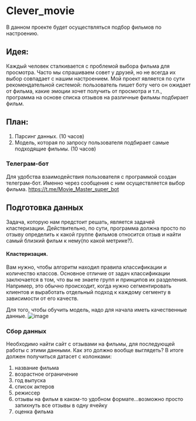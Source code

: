 # Clever_movie
В данном проекте будет осуществляться подбор фильмов по настроению.
## Идея:
Каждый человек сталкивается с проблемой выбора фильма для просмотра. Часто мы спрашиваем совет у друзей, но не всегда их выбор совпадает с нашим настроением. Мой проект является по сути рекомендательной системой: пользователь пишет боту чего он ожидает от фильма, какие эмоции хочет получить от просмотра и т.п., программа на основе списка отзывов на различные фильмы подбирает фильм.
## План:
1. Парсинг данных. (10 часов)
3. Модель, которая по запросу пользователя подбирает самые подходящие фильмы. (10 часов)
### Телеграм-бот
Для удобства взаимодействия пользователя с программой создан телеграм-бот. Именно через сообщения с ним осуществляется выбор фильма.
https://t.me/Movie_Master_super_bot
## Подготовка данных
Задача, которую нам предстоит решать, является задачей кластеризации. Действительно, по сути, программа должна просто по отзыву определить к какой группе фильмов относится отзыв и найти самый близкий фильм к нему(по какой метрике?).
#### Кластеризация. 
Вам нужно, чтобы алгоритм находил правила классификации и количество классов. Основное отличие от задач классификации заключается в том, что вы не знаете групп и принципов их разделения. Например, это обычно происходит, когда нужно сегментировать клиентов и выработать отдельный подход к каждому сегменту в зависимости от его качеств.

Для того, чтобы обучить модель, надо для начала иметь качественные данные.
![image](https://github.com/VikiKu/Clever_movie/assets/148389982/15b16aa9-ee56-4de2-951e-5ded6832e9cb)
### Сбор данных
Необходимо найти сайт с отзывами на фильмы, для последующей работы с этими данными. 
Как это должно вообще выглядеть? В итоге должен получиться датасет с колонками:
1. название фильма
2. возрастное ограничение
3. год выпуска
4. список актеров
5. режиссер
6. отзывы на фильм в каком-то удобном формате...возможно просто запихнуть все отзывы в одну ячейку
7. оценка фильма
